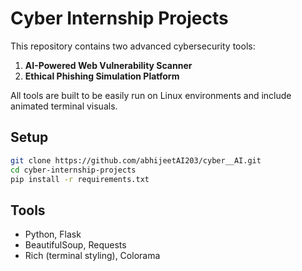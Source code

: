 # Cyber Internship Projects

This repository contains two advanced cybersecurity tools:

1. **AI-Powered Web Vulnerability Scanner**
2. **Ethical Phishing Simulation Platform**

All tools are built to be easily run on Linux environments and include animated terminal visuals.

## Setup
```bash
git clone https://github.com/abhijeetAI203/cyber__AI.git
cd cyber-internship-projects
pip install -r requirements.txt
```

## Tools
- Python, Flask
- BeautifulSoup, Requests
- Rich (terminal styling), Colorama
